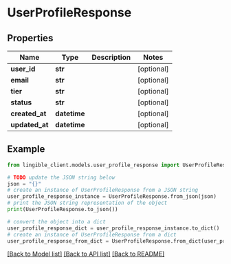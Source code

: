 # UserProfileResponse


## Properties

Name | Type | Description | Notes
------------ | ------------- | ------------- | -------------
**user_id** | **str** |  | [optional]
**email** | **str** |  | [optional]
**tier** | **str** |  | [optional]
**status** | **str** |  | [optional]
**created_at** | **datetime** |  | [optional]
**updated_at** | **datetime** |  | [optional]

## Example

```python
from lingible_client.models.user_profile_response import UserProfileResponse

# TODO update the JSON string below
json = "{}"
# create an instance of UserProfileResponse from a JSON string
user_profile_response_instance = UserProfileResponse.from_json(json)
# print the JSON string representation of the object
print(UserProfileResponse.to_json())

# convert the object into a dict
user_profile_response_dict = user_profile_response_instance.to_dict()
# create an instance of UserProfileResponse from a dict
user_profile_response_from_dict = UserProfileResponse.from_dict(user_profile_response_dict)
```
[[Back to Model list]](../README.md#documentation-for-models) [[Back to API list]](../README.md#documentation-for-api-endpoints) [[Back to README]](../README.md)
